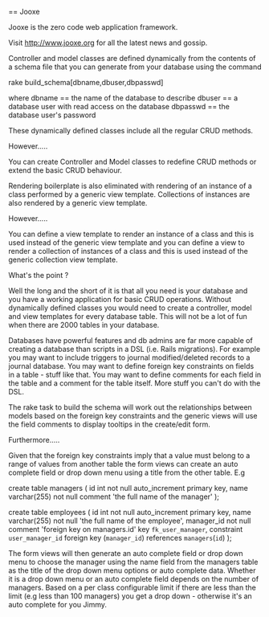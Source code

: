 == Jooxe

Jooxe is the zero code web application framework.

Visit http://www.jooxe.org for all the latest news and gossip.

Controller and model classes are defined dynamically from the contents of a 
schema file that you can generate from your database using the command 

rake build_schema[dbname,dbuser,dbpasswd]

where dbname == the name of the database to describe
dbuser == a database user with read access on the database
dbpasswd == the database user's password

These dynamically defined classes include all the regular CRUD methods.

However.....

You can create Controller and Model classes to redefine CRUD methods or extend
the basic CRUD behaviour.

Rendering boilerplate is also eliminated with rendering of an instance of a class 
performed by a generic view template.  Collections of instances are also rendered by a generic
view template.

However.....

You can define a view template to render an instance of a class and this is used instead of 
the generic view template and you can define a view to render a collection of instances
of a class and this is used instead of the generic collection view template.

What's the point ?

Well the long and the short of it is that all you need is your database and you have a working 
application for basic CRUD operations.  Without dynamically defined classes you would need
to create a controller, model and view templates for every database table.  This will not
be a lot of fun when there are 2000 tables in your database.

Databases have powerful features and db admins are far more capable of creating a
database than scripts in a DSL (i.e. Rails migrations).  For example you may want to include triggers
to journal modified/deleted records to a journal database.  You may want to define
foreign key constraints on fields in a table - stuff like that.  You may want to define comments
for each field in the table and a comment for the table itself.  More stuff you can't do with the
DSL.

The rake task to build the schema will work out the relationships between models based on the
foreign key constraints and the generic views will use the field comments to display tooltips in the 
create/edit form.

Furthermore.....

Given that the foreign key constraints imply that a value must belong to a range of values from another table
the form views can create an auto complete field or drop down menu using a title from the other table.  E.g

create table managers (
   id int not null auto_increment primary key,
   name varchar(255) not null comment 'the full name of the manager'
);

create table employees (
   id int not null auto_increment primary key,
   name varchar(255) not null 'the full name of the employee',
   manager_id not null comment 'foreign key on managers.id'
   key `fk_user_manager`,
   constraint `user_manager_id` foreign key (`manager_id`) references `managers`(`id`)
);


The form views will then generate an auto complete field or drop down menu to choose the
manager using the name field from the managers table as the title of the drop down menu options
or auto complete data.  Whether it is a drop down menu or an auto complete field depends
on the number of managers.  Based on a per class configurable limit if there are less than 
the limit (e.g less than 100 managers) you get a drop down - otherwise it's an auto complete
for you Jimmy.

